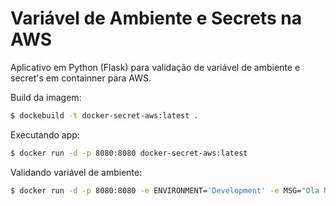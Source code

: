 # Variável de Ambiente e Secrets na AWS

Aplicativo em Python (Flask) para validação de variável de ambiente e secret's em containner para AWS.

Build da imagem:

```bash
$ dockebuild -t docker-secret-aws:latest .
```


Executando app:

```bash
$ docker run -d -p 8080:8080 docker-secret-aws:latest
```

Validando variável de ambiente:

```bash
$ docker run -d -p 8080:8080 -e ENVIRONMENT='Development' -e MSG="Ola Mundo!!!" docker-secret-aws:latest
```